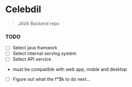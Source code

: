 # Celebdil
  > JAVA Backend repo

  ### TODO
  - [ ] Select java framwork
  - [ ] Select internal serving system
  - [ ] Select API service
   + must be compatible with web app, moble and desktop
  - [ ] Figure out what the f*$k to do next...
